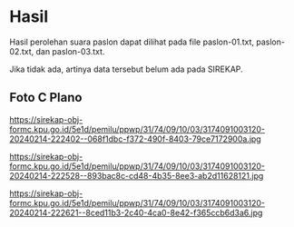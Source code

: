 # Hasil

Hasil perolehan suara paslon dapat dilihat pada file paslon-01.txt, paslon-02.txt, dan paslon-03.txt.

Jika tidak ada, artinya data tersebut belum ada pada SIREKAP.

## Foto C Plano

https://sirekap-obj-formc.kpu.go.id/5e1d/pemilu/ppwp/31/74/09/10/03/3174091003120-20240214-222402--068f1dbc-f372-490f-8403-79ce7172900a.jpg

https://sirekap-obj-formc.kpu.go.id/5e1d/pemilu/ppwp/31/74/09/10/03/3174091003120-20240214-222528--893bac8c-cd48-4b35-8ee3-ab2d11628121.jpg

https://sirekap-obj-formc.kpu.go.id/5e1d/pemilu/ppwp/31/74/09/10/03/3174091003120-20240214-222621--8ced11b3-2c40-4ca0-8e42-f365ccb6d3a6.jpg
